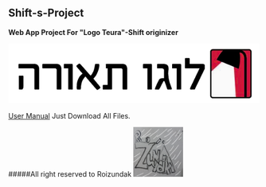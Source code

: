 ## Shift-s-Project
**Web App Project For "Logo Teura"-Shift originizer**

<img src="https://github.com/RoiZundak/Shift-s-Project/blob/master/Files/logo.png">    


[User Manual](https://github.com/RoiZundak/Shift-s-Project/blob/master/ReadMe.pdf)
Just Download All Files.

#####All right reserved to Roizundak
<img src="https://github.com/RoiZundak/Shift-s-Project/blob/master/Files/rightReserved.jpg" height="100" width="100">

